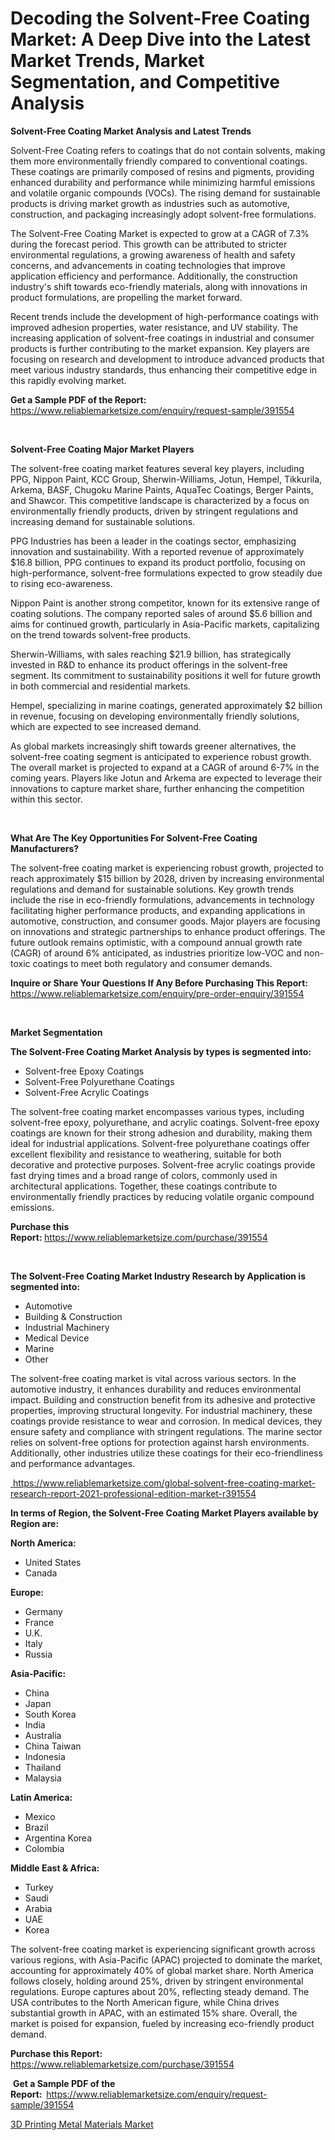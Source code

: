 <p><h1>Decoding the Solvent-Free Coating Market: A Deep Dive into the Latest Market Trends, Market Segmentation, and Competitive Analysis</h1></p><p><strong>Solvent-Free Coating Market Analysis and Latest Trends</strong></p>
<p><p>Solvent-Free Coating refers to coatings that do not contain solvents, making them more environmentally friendly compared to conventional coatings. These coatings are primarily composed of resins and pigments, providing enhanced durability and performance while minimizing harmful emissions and volatile organic compounds (VOCs). The rising demand for sustainable products is driving market growth as industries such as automotive, construction, and packaging increasingly adopt solvent-free formulations.</p><p>The Solvent-Free Coating Market is expected to grow at a CAGR of 7.3% during the forecast period. This growth can be attributed to stricter environmental regulations, a growing awareness of health and safety concerns, and advancements in coating technologies that improve application efficiency and performance. Additionally, the construction industry's shift towards eco-friendly materials, along with innovations in product formulations, are propelling the market forward.</p><p>Recent trends include the development of high-performance coatings with improved adhesion properties, water resistance, and UV stability. The increasing application of solvent-free coatings in industrial and consumer products is further contributing to the market expansion. Key players are focusing on research and development to introduce advanced products that meet various industry standards, thus enhancing their competitive edge in this rapidly evolving market.</p></p>
<p><strong>Get a Sample PDF of the Report:&nbsp;</strong> <a href="https://www.reliablemarketsize.com/enquiry/request-sample/391554?utm_campaign=1766&utm_medium=2&utm_source=Github&utm_content=ia&utm_term=16012025&utm_id=solvent-free-coating">https://www.reliablemarketsize.com/enquiry/request-sample/391554</a></p>
<p>&nbsp;</p>
<p><strong>Solvent-Free Coating Major Market Players</strong></p>
<p><p>The solvent-free coating market features several key players, including PPG, Nippon Paint, KCC Group, Sherwin-Williams, Jotun, Hempel, Tikkurila, Arkema, BASF, Chugoku Marine Paints, AquaTec Coatings, Berger Paints, and Shawcor. This competitive landscape is characterized by a focus on environmentally friendly products, driven by stringent regulations and increasing demand for sustainable solutions.</p><p>PPG Industries has been a leader in the coatings sector, emphasizing innovation and sustainability. With a reported revenue of approximately $16.8 billion, PPG continues to expand its product portfolio, focusing on high-performance, solvent-free formulations expected to grow steadily due to rising eco-awareness.</p><p>Nippon Paint is another strong competitor, known for its extensive range of coating solutions. The company reported sales of around $5.6 billion and aims for continued growth, particularly in Asia-Pacific markets, capitalizing on the trend towards solvent-free products.</p><p>Sherwin-Williams, with sales reaching $21.9 billion, has strategically invested in R&D to enhance its product offerings in the solvent-free segment. Its commitment to sustainability positions it well for future growth in both commercial and residential markets.</p><p>Hempel, specializing in marine coatings, generated approximately $2 billion in revenue, focusing on developing environmentally friendly solutions, which are expected to see increased demand.</p><p>As global markets increasingly shift towards greener alternatives, the solvent-free coating segment is anticipated to experience robust growth. The overall market is projected to expand at a CAGR of around 6-7% in the coming years. Players like Jotun and Arkema are expected to leverage their innovations to capture market share, further enhancing the competition within this sector.</p></p>
<p>&nbsp;</p>
<p><strong>What Are The Key Opportunities For Solvent-Free Coating Manufacturers?</strong></p>
<p><p>The solvent-free coating market is experiencing robust growth, projected to reach approximately $15 billion by 2028, driven by increasing environmental regulations and demand for sustainable solutions. Key growth trends include the rise in eco-friendly formulations, advancements in technology facilitating higher performance products, and expanding applications in automotive, construction, and consumer goods. Major players are focusing on innovations and strategic partnerships to enhance product offerings. The future outlook remains optimistic, with a compound annual growth rate (CAGR) of around 6% anticipated, as industries prioritize low-VOC and non-toxic coatings to meet both regulatory and consumer demands.</p></p>
<p><strong>Inquire or Share Your Questions If Any Before Purchasing This Report:</strong> <a href="https://www.reliablemarketsize.com/enquiry/pre-order-enquiry/391554?utm_campaign=1766&utm_medium=2&utm_source=Github&utm_content=ia&utm_term=16012025&utm_id=solvent-free-coating">https://www.reliablemarketsize.com/enquiry/pre-order-enquiry/391554</a></p>
<p>&nbsp;</p>
<p><strong>Market Segmentation</strong></p>
<p><strong>The Solvent-Free Coating Market Analysis by types is segmented into:</strong></p>
<p><ul><li>Solvent-free Epoxy Coatings</li><li>Solvent-Free Polyurethane Coatings</li><li>Solvent-Free Acrylic Coatings</li></ul></p>
<p><p>The solvent-free coating market encompasses various types, including solvent-free epoxy, polyurethane, and acrylic coatings. Solvent-free epoxy coatings are known for their strong adhesion and durability, making them ideal for industrial applications. Solvent-free polyurethane coatings offer excellent flexibility and resistance to weathering, suitable for both decorative and protective purposes. Solvent-free acrylic coatings provide fast drying times and a broad range of colors, commonly used in architectural applications. Together, these coatings contribute to environmentally friendly practices by reducing volatile organic compound emissions.</p></p>
<p><strong>Purchase this Report:&nbsp;</strong><a href="https://www.reliablemarketsize.com/purchase/391554?utm_campaign=1766&utm_medium=2&utm_source=Github&utm_content=ia&utm_term=16012025&utm_id=solvent-free-coating">https://www.reliablemarketsize.com/purchase/391554</a></p>
<p>&nbsp;</p>
<p><strong>The Solvent-Free Coating Market Industry Research by Application is segmented into:</strong></p>
<p><ul><li>Automotive</li><li>Building & Construction</li><li>Industrial Machinery</li><li>Medical Device</li><li>Marine</li><li>Other</li></ul></p>
<p><p>The solvent-free coating market is vital across various sectors. In the automotive industry, it enhances durability and reduces environmental impact. Building and construction benefit from its adhesive and protective properties, improving structural longevity. For industrial machinery, these coatings provide resistance to wear and corrosion. In medical devices, they ensure safety and compliance with stringent regulations. The marine sector relies on solvent-free options for protection against harsh environments. Additionally, other industries utilize these coatings for their eco-friendliness and performance advantages.</p></p>
<p><a href="https://www.reliablemarketsize.com/global-solvent-free-coating-market-research-report-2021-professional-edition-market-r391554?utm_campaign=1766&utm_medium=2&utm_source=Github&utm_content=ia&utm_term=16012025&utm_id=solvent-free-coating">&nbsp;https://www.reliablemarketsize.com/global-solvent-free-coating-market-research-report-2021-professional-edition-market-r391554</a></p>
<p><strong>In terms of Region, the Solvent-Free Coating Market Players available by Region are:</strong></p>
<p>
    <p> <strong> North America: </strong>
        <ul>
            <li>United States</li>
            <li>Canada</li>
        </ul>
        </p> 
    <p> <strong> Europe: </strong>
        <ul>
            <li>Germany</li>
            <li>France</li>
            <li>U.K.</li>
            <li>Italy</li>
            <li>Russia</li>
        </ul>
        </p> 
    <p> <strong> Asia-Pacific: </strong>
        <ul>
            <li>China</li>
            <li>Japan</li>
            <li>South Korea</li>
            <li>India</li>
            <li>Australia</li>
            <li>China Taiwan</li>
            <li>Indonesia</li>
            <li>Thailand</li>
            <li>Malaysia</li>
        </ul>
        </p> 
    <p> <strong> Latin America: </strong>
        <ul>
            <li>Mexico</li>
            <li>Brazil</li>
            <li>Argentina Korea</li>
            <li>Colombia</li>
        </ul>
        </p> 
    <p> <strong> Middle East & Africa: </strong>
        <ul>
            <li>Turkey</li>
            <li>Saudi</li>
            <li>Arabia</li>
            <li>UAE</li>
            <li>Korea</li>
        </ul>
    </p>
    </p>
<p><p>The solvent-free coating market is experiencing significant growth across various regions, with Asia-Pacific (APAC) projected to dominate the market, accounting for approximately 40% of global market share. North America follows closely, holding around 25%, driven by stringent environmental regulations. Europe captures about 20%, reflecting steady demand. The USA contributes to the North American figure, while China drives substantial growth in APAC, with an estimated 15% share. Overall, the market is poised for expansion, fueled by increasing eco-friendly product demand.</p></p>
<p><strong>Purchase this Report: </strong><a href="https://www.reliablemarketsize.com/purchase/391554?utm_campaign=1766&utm_medium=2&utm_source=Github&utm_content=ia&utm_term=16012025&utm_id=solvent-free-coating">https://www.reliablemarketsize.com/purchase/391554</a></p>
<p>&nbsp;<strong>Get a Sample PDF of the Report:&nbsp;&nbsp;</strong><a href="https://www.reliablemarketsize.com/enquiry/request-sample/391554?utm_campaign=1766&utm_medium=2&utm_source=Github&utm_content=ia&utm_term=16012025&utm_id=solvent-free-coating">https://www.reliablemarketsize.com/enquiry/request-sample/391554</a></p>
<p><strong></strong></p>
<p><p><a href="https://github.com/marlanamarvn/Market-Research-Report-List-1/blob/main/3d-printing-metal-materials-market.md?utm_campaign=1766&utm_medium=2&utm_source=Github&utm_content=ia&utm_term=16012025&utm_id=solvent-free-coating">3D Printing Metal Materials Market</a></p></p>